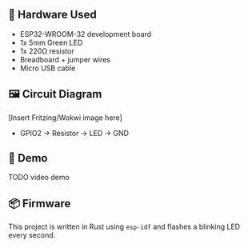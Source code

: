 ## 🔧 Hardware Used

- ESP32-WROOM-32 development board
- 1x 5mm Green LED
- 1x 220Ω resistor
- Breadboard + jumper wires
- Micro USB cable

## 🖼️ Circuit Diagram

[Insert Fritzing/Wokwi image here]

- GPIO2 → Resistor → LED → GND

## 🎥 Demo
TODO video demo

## 📦 Firmware

This project is written in Rust using `esp-idf` and flashes a blinking LED every second.
